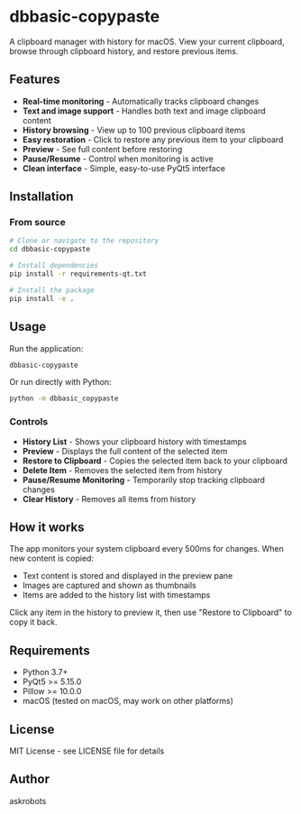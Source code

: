 # dbbasic-copypaste

A clipboard manager with history for macOS. View your current clipboard, browse through clipboard history, and restore previous items.

## Features

- **Real-time monitoring** - Automatically tracks clipboard changes
- **Text and image support** - Handles both text and image clipboard content
- **History browsing** - View up to 100 previous clipboard items
- **Easy restoration** - Click to restore any previous item to your clipboard
- **Preview** - See full content before restoring
- **Pause/Resume** - Control when monitoring is active
- **Clean interface** - Simple, easy-to-use PyQt5 interface

## Installation

### From source

```bash
# Clone or navigate to the repository
cd dbbasic-copypaste

# Install dependencies
pip install -r requirements-qt.txt

# Install the package
pip install -e .
```

## Usage

Run the application:

```bash
dbbasic-copypaste
```

Or run directly with Python:

```bash
python -m dbbasic_copypaste
```

### Controls

- **History List** - Shows your clipboard history with timestamps
- **Preview** - Displays the full content of the selected item
- **Restore to Clipboard** - Copies the selected item back to your clipboard
- **Delete Item** - Removes the selected item from history
- **Pause/Resume Monitoring** - Temporarily stop tracking clipboard changes
- **Clear History** - Removes all items from history

## How it works

The app monitors your system clipboard every 500ms for changes. When new content is copied:
- Text content is stored and displayed in the preview pane
- Images are captured and shown as thumbnails
- Items are added to the history list with timestamps

Click any item in the history to preview it, then use "Restore to Clipboard" to copy it back.

## Requirements

- Python 3.7+
- PyQt5 >= 5.15.0
- Pillow >= 10.0.0
- macOS (tested on macOS, may work on other platforms)

## License

MIT License - see LICENSE file for details

## Author

askrobots
